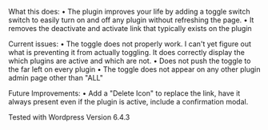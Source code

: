 What this does:
• The plugin improves your life by adding a toggle switch switch to easily turn on and off any plugin without refreshing the page.
• It removes the deactivate and activate link that typically exists on the plugin

Current issues:
• The toggle does not properly work. I can't yet figure out what is preventing it from actually toggling. It does correctly display the which plugins are active and which are not.
• Does not push the toggle to the far left on every plugin
• The toggle does not appear on any other plugin admin page other than "ALL"

Future Improvements:
• Add a "Delete Icon" to replace the link, have it always present even if the plugin is active, include a confirmation modal.

Tested with Wordpress Version 6.4.3

